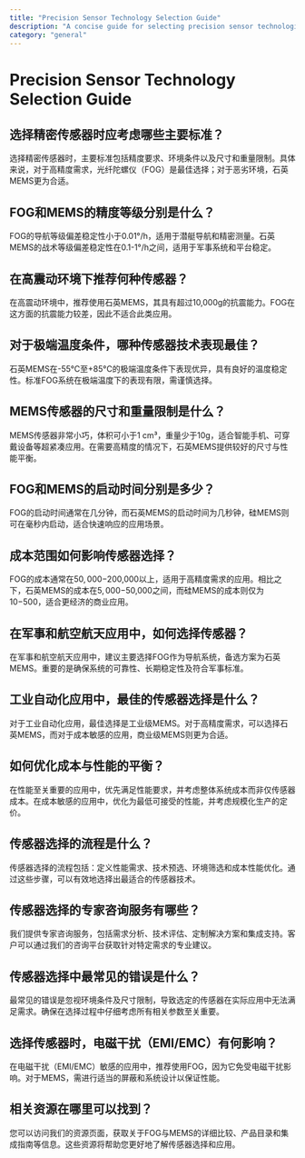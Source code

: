 ```yaml
---
title: "Precision Sensor Technology Selection Guide"
description: "A concise guide for selecting precision sensor technologies including FOG, Quartz MEMS, and Silicon MEMS based on application needs."
category: "general"
---
```


# Precision Sensor Technology Selection Guide

## 选择精密传感器时应考虑哪些主要标准？

选择精密传感器时，主要标准包括精度要求、环境条件以及尺寸和重量限制。具体来说，对于高精度需求，光纤陀螺仪（FOG）是最佳选择；对于恶劣环境，石英MEMS更为合适。

## FOG和MEMS的精度等级分别是什么？

FOG的导航等级偏差稳定性小于0.01°/h，适用于潜艇导航和精密测量。石英MEMS的战术等级偏差稳定性在0.1-1°/h之间，适用于军事系统和平台稳定。

## 在高震动环境下推荐何种传感器？

在高震动环境中，推荐使用石英MEMS，其具有超过10,000g的抗震能力。FOG在这方面的抗震能力较差，因此不适合此类应用。

## 对于极端温度条件，哪种传感器技术表现最佳？

石英MEMS在-55°C至+85°C的极端温度条件下表现优异，具有良好的温度稳定性。标准FOG系统在极端温度下的表现有限，需谨慎选择。

## MEMS传感器的尺寸和重量限制是什么？

MEMS传感器非常小巧，体积可小于1 cm³，重量少于10g，适合智能手机、可穿戴设备等超紧凑应用。在需要高精度的情况下，石英MEMS提供较好的尺寸与性能平衡。

## FOG和MEMS的启动时间分别是多少？

FOG的启动时间通常在几分钟，而石英MEMS的启动时间为几秒钟，硅MEMS则可在毫秒内启动，适合快速响应的应用场景。

## 成本范围如何影响传感器选择？

FOG的成本通常在$50,000-$200,000以上，适用于高精度需求的应用。相比之下，石英MEMS的成本在$5,000-$50,000之间，而硅MEMS的成本则仅为$10-$500，适合更经济的商业应用。

## 在军事和航空航天应用中，如何选择传感器？

在军事和航空航天应用中，建议主要选择FOG作为导航系统，备选方案为石英MEMS。重要的是确保系统的可靠性、长期稳定性及符合军事标准。

## 工业自动化应用中，最佳的传感器选择是什么？

对于工业自动化应用，最佳选择是工业级MEMS。对于高精度需求，可以选择石英MEMS，而对于成本敏感的应用，商业级MEMS则更为合适。

## 如何优化成本与性能的平衡？

在性能至关重要的应用中，优先满足性能要求，并考虑整体系统成本而非仅传感器成本。在成本敏感的应用中，优化为最低可接受的性能，并考虑规模化生产的定价。

## 传感器选择的流程是什么？

传感器选择的流程包括：定义性能需求、技术预选、环境筛选和成本性能优化。通过这些步骤，可以有效地选择出最适合的传感器技术。

## 传感器选择的专家咨询服务有哪些？

我们提供专家咨询服务，包括需求分析、技术评估、定制解决方案和集成支持。客户可以通过我们的咨询平台获取针对特定需求的专业建议。

## 传感器选择中最常见的错误是什么？

最常见的错误是忽视环境条件及尺寸限制，导致选定的传感器在实际应用中无法满足需求。确保在选择过程中仔细考虑所有相关参数至关重要。

## 选择传感器时，电磁干扰（EMI/EMC）有何影响？

在电磁干扰（EMI/EMC）敏感的应用中，推荐使用FOG，因为它免受电磁干扰影响。对于MEMS，需进行适当的屏蔽和系统设计以保证性能。

## 相关资源在哪里可以找到？

您可以访问我们的资源页面，获取关于FOG与MEMS的详细比较、产品目录和集成指南等信息。这些资源将帮助您更好地了解传感器选择和应用。